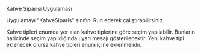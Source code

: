 Kahve Siparisi Uygulaması

Uygulamayı "KahveSiparis" sınıfını Run ederek çalıştırabilirsiniz.

Kahve tipleri enumda yer alan kahve tiplerine göre seçim yapılabilir.
Bunların haricinde seçim yapıldığında uyarı mesajı gösterilecektir.
Yeni kahve tipi eklenecek olursa kahve tipleri enum içine eklenmelidir.